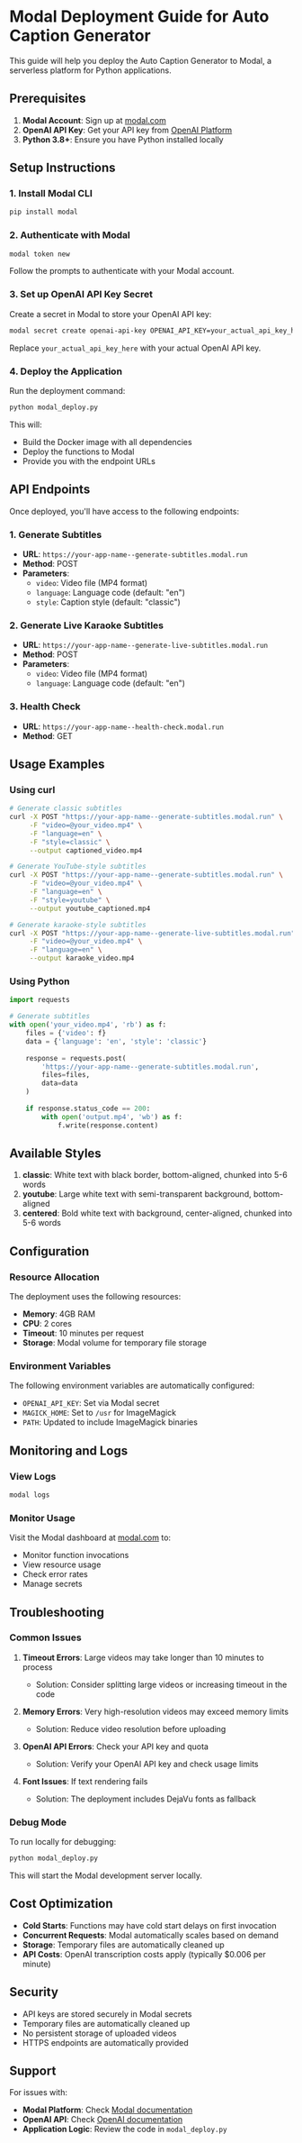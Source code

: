 # Modal Deployment Guide for Auto Caption Generator

This guide will help you deploy the Auto Caption Generator to Modal, a serverless platform for Python applications.

## Prerequisites

1. **Modal Account**: Sign up at [modal.com](https://modal.com)
2. **OpenAI API Key**: Get your API key from [OpenAI Platform](https://platform.openai.com/api-keys)
3. **Python 3.8+**: Ensure you have Python installed locally

## Setup Instructions

### 1. Install Modal CLI

```bash
pip install modal
```

### 2. Authenticate with Modal

```bash
modal token new
```

Follow the prompts to authenticate with your Modal account.

### 3. Set up OpenAI API Key Secret

Create a secret in Modal to store your OpenAI API key:

```bash
modal secret create openai-api-key OPENAI_API_KEY=your_actual_api_key_here
```

Replace `your_actual_api_key_here` with your actual OpenAI API key.

### 4. Deploy the Application

Run the deployment command:

```bash
python modal_deploy.py
```

This will:
- Build the Docker image with all dependencies
- Deploy the functions to Modal
- Provide you with the endpoint URLs

## API Endpoints

Once deployed, you'll have access to the following endpoints:

### 1. Generate Subtitles
- **URL**: `https://your-app-name--generate-subtitles.modal.run`
- **Method**: POST
- **Parameters**:
  - `video`: Video file (MP4 format)
  - `language`: Language code (default: "en")
  - `style`: Caption style (default: "classic")

### 2. Generate Live Karaoke Subtitles
- **URL**: `https://your-app-name--generate-live-subtitles.modal.run`
- **Method**: POST
- **Parameters**:
  - `video`: Video file (MP4 format)
  - `language`: Language code (default: "en")

### 3. Health Check
- **URL**: `https://your-app-name--health-check.modal.run`
- **Method**: GET

## Usage Examples

### Using curl

```bash
# Generate classic subtitles
curl -X POST "https://your-app-name--generate-subtitles.modal.run" \
     -F "video=@your_video.mp4" \
     -F "language=en" \
     -F "style=classic" \
     --output captioned_video.mp4

# Generate YouTube-style subtitles
curl -X POST "https://your-app-name--generate-subtitles.modal.run" \
     -F "video=@your_video.mp4" \
     -F "language=en" \
     -F "style=youtube" \
     --output youtube_captioned.mp4

# Generate karaoke-style subtitles
curl -X POST "https://your-app-name--generate-live-subtitles.modal.run" \
     -F "video=@your_video.mp4" \
     -F "language=en" \
     --output karaoke_video.mp4
```

### Using Python

```python
import requests

# Generate subtitles
with open('your_video.mp4', 'rb') as f:
    files = {'video': f}
    data = {'language': 'en', 'style': 'classic'}
    
    response = requests.post(
        'https://your-app-name--generate-subtitles.modal.run',
        files=files,
        data=data
    )
    
    if response.status_code == 200:
        with open('output.mp4', 'wb') as f:
            f.write(response.content)
```

## Available Styles

1. **classic**: White text with black border, bottom-aligned, chunked into 5-6 words
2. **youtube**: Large white text with semi-transparent background, bottom-aligned
3. **centered**: Bold white text with background, center-aligned, chunked into 5-6 words

## Configuration

### Resource Allocation

The deployment uses the following resources:
- **Memory**: 4GB RAM
- **CPU**: 2 cores
- **Timeout**: 10 minutes per request
- **Storage**: Modal volume for temporary file storage

### Environment Variables

The following environment variables are automatically configured:
- `OPENAI_API_KEY`: Set via Modal secret
- `MAGICK_HOME`: Set to `/usr` for ImageMagick
- `PATH`: Updated to include ImageMagick binaries

## Monitoring and Logs

### View Logs

```bash
modal logs
```

### Monitor Usage

Visit the Modal dashboard at [modal.com](https://modal.com) to:
- Monitor function invocations
- View resource usage
- Check error rates
- Manage secrets

## Troubleshooting

### Common Issues

1. **Timeout Errors**: Large videos may take longer than 10 minutes to process
   - Solution: Consider splitting large videos or increasing timeout in the code

2. **Memory Errors**: Very high-resolution videos may exceed memory limits
   - Solution: Reduce video resolution before uploading

3. **OpenAI API Errors**: Check your API key and quota
   - Solution: Verify your OpenAI API key and check usage limits

4. **Font Issues**: If text rendering fails
   - Solution: The deployment includes DejaVu fonts as fallback

### Debug Mode

To run locally for debugging:

```bash
python modal_deploy.py
```

This will start the Modal development server locally.

## Cost Optimization

- **Cold Starts**: Functions may have cold start delays on first invocation
- **Concurrent Requests**: Modal automatically scales based on demand
- **Storage**: Temporary files are automatically cleaned up
- **API Costs**: OpenAI transcription costs apply (typically $0.006 per minute)

## Security

- API keys are stored securely in Modal secrets
- Temporary files are automatically cleaned up
- No persistent storage of uploaded videos
- HTTPS endpoints are automatically provided

## Support

For issues with:
- **Modal Platform**: Check [Modal documentation](https://modal.com/docs)
- **OpenAI API**: Check [OpenAI documentation](https://platform.openai.com/docs)
- **Application Logic**: Review the code in `modal_deploy.py` 